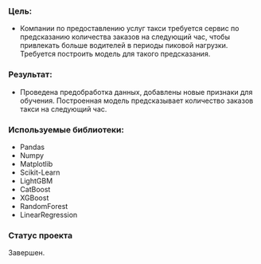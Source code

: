 ### Цель:
* Компании по предоставлению услуг такси требуется сервис по предсказанию количества заказов на следующий час, чтобы привлекать больше водителей в периоды пиковой нагрузки. Требуется построить модель для такого предсказания.

### Результат:
* Проведена предобработка данных, добавлены новые признаки для обучения. Построенная модель предсказывает количество заказов такси на следующий час.

### Используемые библиотеки:
* Pandas
* Numpy
* Matplotlib
* Scikit-Learn
* LightGBM
* CatBoost
* XGBoost
* RandomForest
* LinearRegression

### Статус проекта
Завершен.
